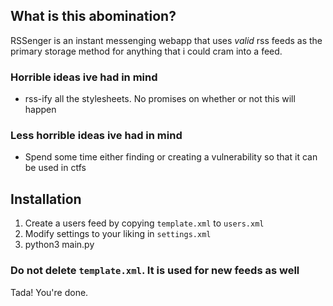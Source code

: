 ## What is this abomination?
RSSenger is an instant messenging webapp that uses *valid* rss feeds as the primary storage method for anything that i could cram into a feed.  


### Horrible ideas ive had in mind
* rss-ify all the stylesheets. No promises on whether or not this will happen

### Less horrible ideas ive had in mind
* Spend some time either finding or creating a vulnerability so that it can be used in ctfs

## Installation
1) Create a users feed by copying `template.xml` to `users.xml`
2) Modify settings to your liking in `settings.xml`
3) python3 main.py
### Do not delete `template.xml`. It is used for new feeds as well

Tada! You're done.
